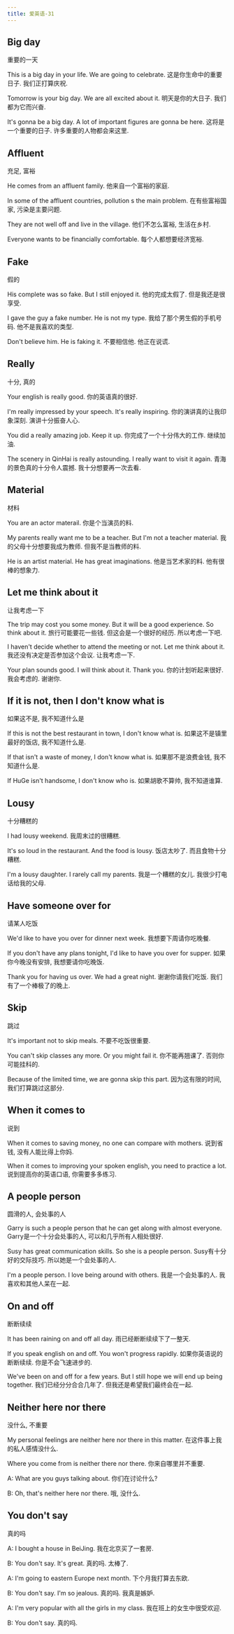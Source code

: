 ```yaml
---
title: 爱英语-31
---
```


## Big day
重要的一天

This is a big day in your life. We are going to celebrate.
这是你生命中的重要日子. 我们正打算庆祝.

Tomorrow is your big day. We are all excited about it.
明天是你的大日子. 我们都为它而兴奋.

It's gonna be a big day. A lot of important figures are gonna be here.
这将是一个重要的日子. 许多重要的人物都会来这里.

## Affluent
充足, 富裕

He comes from an affluent family.
他来自一个富裕的家庭.

In some of the affluent countries, pollution s the main problem.
在有些富裕国家, 污染是主要问题.

They are not well off and live in the village.
他们不怎么富裕, 生活在乡村.

Everyone wants to be financially comfortable.
每个人都想要经济宽裕.

## Fake
假的

His complete was so fake. But I still enjoyed it.
他的完成太假了. 但是我还是很享受.

I gave the guy a fake number. He is not my type.
我给了那个男生假的手机号码. 他不是我喜欢的类型.

Don't believe him. He is faking it.
不要相信他. 他正在说谎.

## Really
十分, 真的

Your english is really good.
你的英语真的很好.

I'm really impressed by your speech. It's really inspiring.
你的演讲真的让我印象深刻. 演讲十分振奋人心.

You did a really amazing job. Keep it up.
你完成了一个十分伟大的工作. 继续加油.

The scenery in QinHai is really astounding. I really want to visit it again.
青海的景色真的十分令人震撼. 我十分想要再一次去看.

## Material
材料

You are an actor materail.
你是个当演员的料.

My parents really want me to be a teacher. But I'm not a teacher material.
我的父母十分想要我成为教师. 但我不是当教师的料.

He is an artist material. He has great imaginations.
他是当艺术家的料. 他有很棒的想象力.

## Let me think about it
让我考虑一下

The trip may cost you some money. But it will be a good experience. So think about it.
旅行可能要花一些钱. 但这会是一个很好的经历. 所以考虑一下吧.

I haven't decide whether to attend the meeting or not. Let me think about it.
我还没有决定是否参加这个会议. 让我考虑一下.

Your plan sounds good. I will think about it. Thank you.
你的计划听起来很好. 我会考虑的. 谢谢你.

## If it is not, then I don't know what is
如果这不是, 我不知道什么是

If this is not the best restaurant in town, I don't know what is.
如果这不是镇里最好的饭店, 我不知道什么是.

If that isn't a waste of money, I don't know what is.
如果那不是浪费金钱, 我不知道什么是.

If HuGe isn't handsome, I don't know who is.
如果胡歌不算帅, 我不知道谁算.

## Lousy
十分糟糕的

I had lousy weekend.
我周末过的很糟糕.

It's so loud in the restaurant. And the food is lousy.
饭店太吵了. 而且食物十分糟糕.

I'm a lousy daughter. I rarely call my parents.
我是一个糟糕的女儿. 我很少打电话给我的父母.

## Have someone over for
请某人吃饭

We'd like to have you over for dinner next week.
我想要下周请你吃晚餐.

If you don't have any plans tonight, I'd like to have you over for supper.
如果你今晚没有安排, 我想要请你吃晚饭.

Thank you for having us over. We had a great night.
谢谢你请我们吃饭. 我们有了一个棒极了的晚上.

## Skip
跳过

It's important not to skip meals.
不要不吃饭很重要.

You can't skip classes any more. Or you might fail it.
你不能再翘课了. 否则你可能挂科的.

Because of the limited time, we are gonna skip this part.
因为这有限的时间, 我们打算跳过这部分.

## When it comes to
说到

When it comes to saving money, no one can compare with mothers.
说到省钱, 没有人能比得上你妈.

When it comes to improving your spoken english, you need to practice a lot.
说到提高你的英语口语, 你需要多多练习.

## A people person
圆滑的人, 会处事的人

Garry is such a people person that he can get along with almost everyone.
Garry是一个十分会处事的人, 可以和几乎所有人相处很好.

Susy has great communication skills. So she is a people person.
Susy有十分好的交际技巧. 所以她是一个会处事的人.

I'm a people person. I love being around with others.
我是一个会处事的人. 我喜欢和其他人呆在一起.

## On and off
断断续续

It has been raining on and off all day.
雨已经断断续续下了一整天.

If you speak english on and off. You won't progress rapidly.
如果你英语说的断断续续. 你是不会飞速进步的.

We've been on and off for a few years. But I still hope we will end up being together.
我们已经分分合合几年了. 但我还是希望我们最终会在一起.

## Neither here nor there
没什么, 不重要

My personal feelings are neither here nor there in this matter.
在这件事上我的私人感情没什么.

Where you come from is neither there nor there.
你来自哪里并不重要.

A: What are you guys talking about.
你们在讨论什么?

B: Oh, that's neither here nor there.
哦, 没什么.

## You don't say
真的吗

A: I bought a house in BeiJing.
我在北京买了一套房.

B: You don't say. It's great.
真的吗. 太棒了.

A: I'm going to eastern Europe next month.
下个月我打算去东欧.

B: You don't say. I'm so jealous.
真的吗. 我真是嫉妒.

A: I'm very popular with all the girls in my class.
我在班上的女生中很受欢迎.

B: You don't say.
真的吗.


